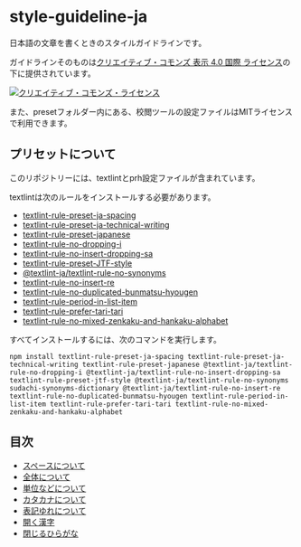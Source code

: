 # style-guideline-ja

日本語の文章を書くときのスタイルガイドラインです。

ガイドラインそのものは[クリエイティブ・コモンズ 表示 4.0 国際 ライセンス](http://creativecommons.org/licenses/by/4.0/)の下に提供されています。

<a rel="license" href="http://creativecommons.org/licenses/by/4.0/"><img alt="クリエイティブ・コモンズ・ライセンス" style="border-width:0" src="https://i.creativecommons.org/l/by/4.0/88x31.png" /></a>

また、presetフォルダー内にある、校閲ツールの設定ファイルはMITライセンスで利用できます。

## プリセットについて

このリポジトリーには、textlintとprh設定ファイルが含まれています。

textlintは次のルールをインストールする必要があります。

- [textlint-rule-preset-ja-spacing](https://github.com/textlint-ja/textlint-rule-preset-ja-spacing)
- [textlint-rule-preset-ja-technical-writing](https://github.com/textlint-ja/textlint-rule-preset-ja-technical-writing)
- [textlint-rule-preset-japanese](https://github.com/textlint-ja/textlint-rule-preset-japanese)
- [textlint-rule-no-dropping-i](https://github.com/textlint-ja/textlint-rule-no-dropping-i)
- [textlint-rule-no-insert-dropping-sa](https://github.com/textlint-ja/textlint-rule-no-insert-dropping-sa)
- [textlint-rule-preset-JTF-style](https://github.com/textlint-ja/textlint-rule-preset-JTF-style)
- [@textlint-ja/textlint-rule-no-synonyms](https://github.com/textlint-ja/textlint-rule-no-synonyms)
- [textlint-rule-no-insert-re](https://github.com/textlint-ja/textlint-rule-no-insert-re)
- [textlint-rule-no-duplicated-bunmatsu-hyougen](https://github.com/textlint-ja/textlint-rule-no-duplicated-bunmatsu-hyougen)
- [textlint-rule-period-in-list-item](https://github.com/textlint-rule/textlint-rule-period-in-list-item)
- [textlint-rule-prefer-tari-tari](https://github.com/textlint-ja/textlint-rule-prefer-tari-tari)
- [textlint-rule-no-mixed-zenkaku-and-hankaku-alphabet](https://github.com/textlint-ja/textlint-rule-no-mixed-zenkaku-and-hankaku-alphabet)

すべてインストールするには、次のコマンドを実行します。

```
npm install textlint-rule-preset-ja-spacing textlint-rule-preset-ja-technical-writing textlint-rule-preset-japanese @textlint-ja/textlint-rule-no-dropping-i @textlint-ja/textlint-rule-no-insert-dropping-sa textlint-rule-preset-jtf-style @textlint-ja/textlint-rule-no-synonyms sudachi-synonyms-dictionary @textlint-ja/textlint-rule-no-insert-re textlint-rule-no-duplicated-bunmatsu-hyougen textlint-rule-period-in-list-item textlint-rule-prefer-tari-tari textlint-rule-no-mixed-zenkaku-and-hankaku-alphabet
```

## 目次

- [スペースについて](guideline/spacing.md)
- [全体について](guideline/overall.md)
- [単位などについて](guideline/unit.md)
- [カタカナについて](guideline/katakana.md)
- [表記ゆれについて](guideline/spelling_inconsistency.md)
- [開く漢字](guideline/hiraku.md)
- [閉じるひらがな](guideline/tojiru.md)
